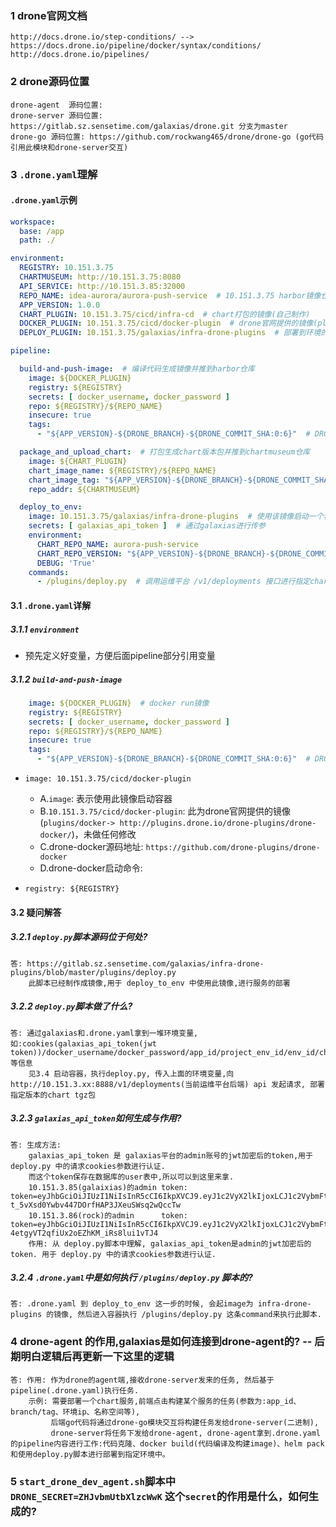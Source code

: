### 1 drone官网文档
```
http://docs.drone.io/step-conditions/ --> https://docs.drone.io/pipeline/docker/syntax/conditions/
http://docs.drone.io/pipelines/
```
### 2 drone源码位置
```
drone-agent  源码位置: 
drone-server 源码位置: https://gitlab.sz.sensetime.com/galaxias/drone.git 分支为master
drone-go 源码位置: https://github.com/rockwang465/drone/drone-go (go代码引用此模块和drone-server交互)
```

### 3 `.drone.yaml`理解
#### `.drone.yaml`示例
```yaml
workspace:
  base: /app
  path: ./

environment:
  REGISTRY: 10.151.3.75
  CHARTMUSEUM: http://10.151.3.75:8080
  API_SERVICE: http://10.151.3.85:32000
  REPO_NAME: idea-aurora/aurora-push-service  # 10.151.3.75 harbor镜像仓库中的前缀
  APP_VERSION: 1.0.0
  CHART_PLUGIN: 10.151.3.75/cicd/infra-cd  # chart打包的镜像(自己制作)
  DOCKER_PLUGIN: 10.151.3.75/cicd/docker-plugin  # drone官网提供的镜像(plugins/docker-> http://plugins.drone.io/drone-plugins/drone-docker/)，未做任何修改
  DEPLOY_PLUGIN: 10.151.3.75/galaxias/infra-drone-plugins  # 部署到环境的镜像(自己制作)

pipeline:

  build-and-push-image:  # 编译代码生成镜像并推到harbor仓库
    image: ${DOCKER_PLUGIN}
    registry: ${REGISTRY}
    secrets: [ docker_username, docker_password ]
    repo: ${REGISTRY}/${REPO_NAME}
    insecure: true
    tags:
      - "${APP_VERSION}-${DRONE_BRANCH}-${DRONE_COMMIT_SHA:0:6}"  # DRONE_BRANCH DRONE_COMMIT_SHA 通过drone进行传参的

  package_and_upload_chart:  # 打包生成chart版本包并推到chartmuseum仓库
    image: ${CHART_PLUGIN}
    chart_image_name: ${REGISTRY}/${REPO_NAME}
    chart_image_tag: "${APP_VERSION}-${DRONE_BRANCH}-${DRONE_COMMIT_SHA:0:6}"
    repo_addr: ${CHARTMUSEUM}

  deploy_to_env:
    image: 10.151.3.75/galaxias/infra-drone-plugins  # 使用该镜像启动一个容器
    secrets: [ galaxias_api_token ]  # 通过galaxias进行传参
    environment:
      CHART_REPO_NAME: aurora-push-service
      CHART_REPO_VERSION: "${APP_VERSION}-${DRONE_BRANCH}-${DRONE_COMMIT_SHA:0:6}"
      DEBUG: 'True'
    commands:
      - /plugins/deploy.py  # 调用运维平台 /v1/deployments 接口进行指定chart版本服务更新(chart版本号来自)
```
#### 3.1 `.drone.yaml`详解
##### 3.1.1 `environment`
+ 预先定义好变量，方便后面pipeline部分引用变量

##### 3.1.2 `build-and-push-image`
```yaml
    image: ${DOCKER_PLUGIN}  # docker run镜像
    registry: ${REGISTRY}
    secrets: [ docker_username, docker_password ]
    repo: ${REGISTRY}/${REPO_NAME}
    insecure: true
    tags:
      - "${APP_VERSION}-${DRONE_BRANCH}-${DRONE_COMMIT_SHA:0:6}"  # DRONE_BRANCH DRONE_COMMIT_SHA 通过drone进行传参的
```
+ `image: 10.151.3.75/cicd/docker-plugin`
  - A.`image`: 表示使用此镜像启动容器
  - B.`10.151.3.75/cicd/docker-plugin`: 此为drone官网提供的镜像(`plugins/docker-> http://plugins.drone.io/drone-plugins/drone-docker/`)，未做任何修改
  - C.drone-docker源码地址: `https://github.com/drone-plugins/drone-docker`
  - D.drone-docker启动命令: 

+ `registry: ${REGISTRY}`
  


#### 3.2 疑问解答
##### 3.2.1 `deploy.py`脚本源码位于何处?
```
答: https://gitlab.sz.sensetime.com/galaxias/infra-drone-plugins/blob/master/plugins/deploy.py
    此脚本已经制作成镜像,用于 deploy_to_env 中使用此镜像,进行服务的部署
```
##### 3.2.2 `deploy.py`脚本做了什么?
```
答: 通过galaxias和.drone.yaml拿到一堆环境变量,如:cookies(galaxias_api_token(jwt token))/docker_username/docker_password/app_id/project_env_id/env_id/chart_name/chart_version等信息
    见3.4 启动容器，执行deploy.py, 传入上面的环境变量,向 http://10.151.3.xx:8888/v1/deployments(当前运维平台后端) api 发起请求, 部署指定版本的chart tgz包
```
##### 3.2.3 `galaxias_api_token`如何生成与作用?
```
答: 生成方法:
    galaxias_api_token 是 galaxias平台的admin账号的jwt加密后的token,用于 deploy.py 中的请求cookies参数进行认证.
    而这个token保存在数据库的user表中,所以可以到这里来拿.
    10.151.3.85(galaixias)的admin token: token=eyJhbGciOiJIUzI1NiIsInR5cCI6IkpXVCJ9.eyJ1c2VyX2lkIjoxLCJ1c2VybmFtZSI6ImFkbWluIiwiZHJvbmVfdG9rZW4iOiIiLCJwYXNzd29yZCI6IjU0NThiZmU4OWU5N2RjZjc3OTk5MDEwNGI0ZjU2YTU4Iiwicm9sZSI6ImFkbWluIiwiaXNzIjoiY29uc29sZSJ9.yTo1-t_5vXsd0Ywbv447DOrfHAP3JXeuSWsq2wQccTw
    10.151.3.86(rock)的admin      token: token=eyJhbGciOiJIUzI1NiIsInR5cCI6IkpXVCJ9.eyJ1c2VyX2lkIjoxLCJ1c2VybmFtZSI6ImFkbWluIiwiZHJvbmVfdG9rZW4iOiIiLCJwYXNzd29yZCI6IjMyMDdlYWQ0ZTA5MmRlNzdlMDIyMzk0YjMyMDRkNzU1Iiwicm9sZSI6ImFkbWluIiwiZXhwIjoxNjE0MDc3NjAzLCJpYXQiOjE2MTQwNzE1NDMsImlzcyI6IlJvY2sgV2FuZyIsInN1YiI6IkxvZ2luIHRva2VuIn0.nAMR3xjGZ-4etgyVT2qfiUx2oEZhKM_iRs8lui1vTJ4
    作用: 从 deploy.py脚本中理解, galaxias_api_token是admin的jwt加密后的token. 用于 deploy.py 中的请求cookies参数进行认证.
```
##### 3.2.4 `.drone.yaml`中是如何执行 `/plugins/deploy.py` 脚本的?
```
答: .drone.yaml 到 deploy_to_env 这一步的时候, 会起image为 infra-drone-plugins 的镜像, 然后进入容器执行 /plugins/deploy.py 这条command来执行此脚本.
```

### 4 drone-agent 的作用,galaxias是如何连接到drone-agent的?  -- 后期明白逻辑后再更新一下这里的逻辑
```
答: 作用: 作为drone的agent端,接收drone-server发来的任务, 然后基于pipeline(.drone.yaml)执行任务.
    示例: 需要部署一个chart服务,前端点击构建某个服务的任务(参数为:app_id、branch/tag、环境ip、名称空间等),
         后端go代码将通过drone-go模块交互将构建任务发给drone-server(二进制),
         drone-server将任务下发给drone-agent, drone-agent拿到.drone.yaml的pipeline内容进行工作:代码克隆、docker build(代码编译及构建image)、helm pack和使用deploy.py脚本进行部署到指定环境中。
```

### 5 `start_drone_dev_agent.sh`脚本中 `DRONE_SECRET=ZHJvbmUtbXlzcWwK` 这个`secret`的作用是什么，如何生成的?
```
```